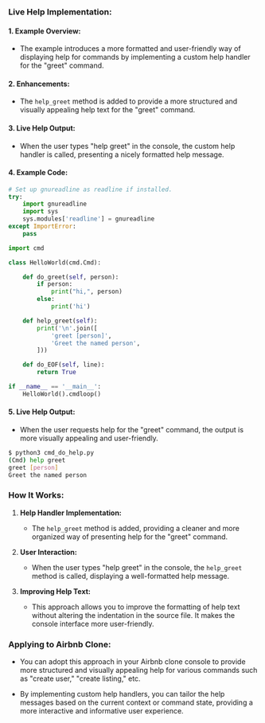 ### Live Help Implementation:

#### 1. **Example Overview:**
   - The example introduces a more formatted and user-friendly way of displaying help for commands by implementing a custom help handler for the "greet" command.

#### 2. **Enhancements:**
   - The `help_greet` method is added to provide a more structured and visually appealing help text for the "greet" command.

#### 3. **Live Help Output:**
   - When the user types "help greet" in the console, the custom help handler is called, presenting a nicely formatted help message.

#### 4. **Example Code:**
   ```python
   # Set up gnureadline as readline if installed.
   try:
       import gnureadline
       import sys
       sys.modules['readline'] = gnureadline
   except ImportError:
       pass

   import cmd

   class HelloWorld(cmd.Cmd):

       def do_greet(self, person):
           if person:
               print("hi,", person)
           else:
               print('hi')

       def help_greet(self):
           print('\n'.join([
               'greet [person]',
               'Greet the named person',
           ]))

       def do_EOF(self, line):
           return True

   if __name__ == '__main__':
       HelloWorld().cmdloop()
   ```

#### 5. **Live Help Output:**
   - When the user requests help for the "greet" command, the output is more visually appealing and user-friendly.

   ```bash
   $ python3 cmd_do_help.py
   (Cmd) help greet
   greet [person]
   Greet the named person
   ```

### How It Works:

1. **Help Handler Implementation:**
   - The `help_greet` method is added, providing a cleaner and more organized way of presenting help for the "greet" command.

2. **User Interaction:**
   - When the user types "help greet" in the console, the `help_greet` method is called, displaying a well-formatted help message.

3. **Improving Help Text:**
   - This approach allows you to improve the formatting of help text without altering the indentation in the source file. It makes the console interface more user-friendly.

### Applying to Airbnb Clone:

- You can adopt this approach in your Airbnb clone console to provide more structured and visually appealing help for various commands such as "create user," "create listing," etc.

- By implementing custom help handlers, you can tailor the help messages based on the current context or command state, providing a more interactive and informative user experience.
